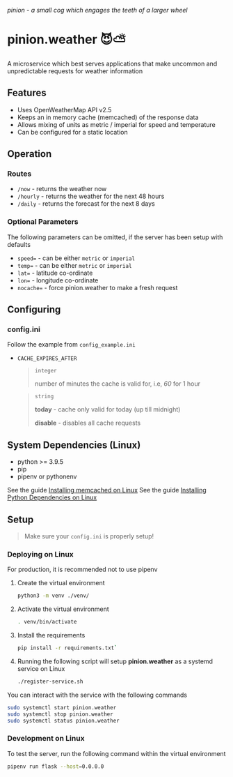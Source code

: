 _pinion - a small cog which engages the teeth of a larger wheel_

# pinion.weather 😈⛅

A microservice which best serves applications that make uncommon and unpredictable requests for weather information

## Features

- Uses OpenWeatherMap API v2.5
- Keeps an in memory cache (memcached) of the response data
- Allows mixing of units as metric / imperial for speed and temperature
- Can be configured for a static location

## Operation

### Routes

- `/now` - returns the weather now
- `/hourly` - returns the weather for the next 48 hours
- `/daily` - returns the forecast for the next 8 days

### Optional Parameters

The following parameters can be omitted, if the server has been setup with defaults

- `speed=` - can be either `metric` or `imperial`
- `temp=` - can be either `metric` or `imperial`
- `lat=` - latitude co-ordinate
- `lon=` - longitude co-ordinate
- `nocache=` - force pinion.weather to make a fresh request

## Configuring

### config.ini

Follow the example from `config_example.ini`

- `CACHE_EXPIRES_AFTER`
   > `integer`
   > 
   > number of minutes the cache is valid for, i.e, _60_ for 1 hour
   
   > `string`
   > 
   > **today** - cache only valid for today (up till midnight)
   > 
   > **disable** - disables all cache requests

## System Dependencies (Linux)

- python >= 3.9.5
- pip
- pipenv or pythonenv

See the guide [Installing memcached on Linux](./INSTALLING_MEMCACHED.md)
See the guide [Installing Python Dependencies on Linux](./INSTALLING_PYTHON_DEPENDENCIES.md)

## Setup

> Make sure your `config.ini` is properly setup!

### Deploying on Linux

For production, it is recommended not to use pipenv

1. Create the virtual environment

   ```bash
   python3 -m venv ./venv/
   ```

2. Activate the virtual environment
   
   ```bash
   . venv/bin/activate
   ```
   
3. Install the requirements
   
   ```bash
   pip install -r requirements.txt`
   ```

4. Running the following script will setup **pinion.weather** as a systemd service on Linux

   ```bash
   ./register-service.sh
   ```

You can interact with the service with the following commands

```bash
sudo systemctl start pinion.weather
sudo systemctl stop pinion.weather
sudo systemctl status pinion.weather
```

### Development on Linux

To test the server, run the following command within the virtual environment

```bash
pipenv run flask --host=0.0.0.0
```
